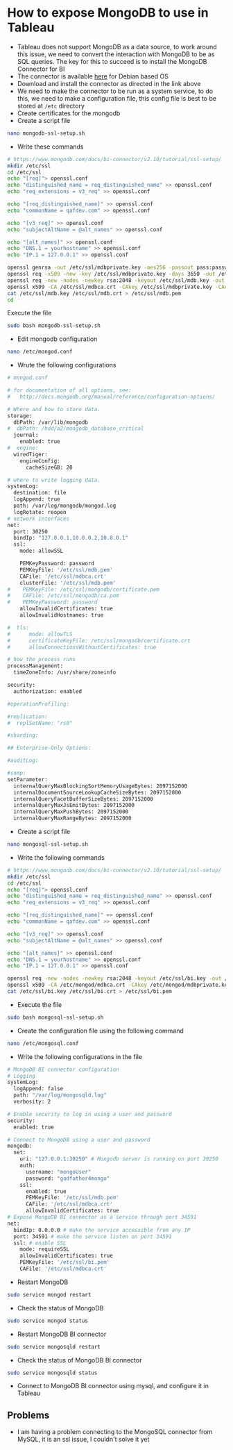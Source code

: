 # How to expose MongoDB to use in Tableau
- Tableau does not support MongoDB as a data source, to work around this issue, we need to convert the interaction with MongoDB to be as SQL queries. The key for this to succeed is to install the MongoDB Connector for BI
- The connector is available [here](https://www.mongodb.com/docs/bi-connector/current/tutorial/install-bi-connector-debian/) for Debian based OS
- Download and install the connector as directed in the link above
- We need to make the connector to be run as a system service, to do this, we need to make a configuration file, this config file is best to be stored at `/etc` directory
- Create certificates for the mongodb
- Create a script file
```bash
nano mongodb-ssl-setup.sh
```
- Write these commands
```bash
# https://www.mongodb.com/docs/bi-connector/v2.10/tutorial/ssl-setup/
mkdir /etc/ssl
cd /etc/ssl
echo "[req]"> openssl.conf
echo "distinguished_name = req_distinguished_name" >> openssl.conf
echo "req_extensions = v3_req" >> openssl.conf

echo "[req_distinguished_name]" >> openssl.conf
echo "commonName = qafdev.com" >> openssl.conf

echo "[v3_req]" >> openssl.conf
echo "subjectAltName = @alt_names" >> openssl.conf

echo "[alt_names]" >> openssl.conf
echo "DNS.1 = yourhostname" >> openssl.conf
echo "IP.1 = 127.0.0.1" >> openssl.conf

openssl genrsa -out /etc/ssl/mdbprivate.key -aes256 -passout pass:password
openssl req -x509 -new -key /etc/ssl/mdbprivate.key -days 3650 -out /etc/ssl/mdbca.crt -passin pass:password
openssl req -new -nodes -newkey rsa:2048 -keyout /etc/ssl/mdb.key -out /etc/ssl/mdb.csr
openssl x509 -CA /etc/ssl/mdbca.crt -CAkey /etc/ssl/mdbprivate.key -CAcreateserial -req -days 3650 -in /etc/ssl/mdb.csr -out /etc/ssl/mdb.crt -passin pass:password
cat /etc/ssl/mdb.key /etc/ssl/mdb.crt > /etc/ssl/mdb.pem
cd
```
Execute the file
```bash
sudo bash mongodb-ssl-setup.sh
```
- Edit mongodb configuration
```bash
nano /etc/mongod.conf
```
- Wrute the following configurations
```bash
# mongod.conf

# for documentation of all options, see:
#   http://docs.mongodb.org/manual/reference/configuration-options/

# Where and how to store data.
storage:
  dbPath: /var/lib/mongodb
#  dbPath: /hdd/a2/mongodb_database_critical
  journal:
    enabled: true
#  engine:
  wiredTiger:
    engineConfig:
      cacheSizeGB: 20

# where to write logging data.
systemLog:
  destination: file
  logAppend: true
  path: /var/log/mongodb/mongod.log
  logRotate: reopen
# network interfaces
net:
  port: 30250
  bindIp: "127.0.0.1,10.0.0.2,10.8.0.1"
  ssl:
    mode: allowSSL

    PEMKeyPassword: password
    PEMKeyFile: '/etc/ssl/mdb.pem'
    CAFile: '/etc/ssl/mdbca.crt'
    clusterFile: '/etc/ssl/mdb.pem'
#    PEMKeyFile: /etc/ssl/mongodb/certificate.pem
#    CAFile: /etc/ssl/mongodb/ca.pem
#    PEMKeyPassword: password
    allowInvalidCertificates: true
    allowInvalidHostnames: true

#  tls:
#      mode: allowTLS
#      certificateKeyFile: /etc/ssl/mongodb/certificate.crt
#      allowConnectionsWithoutCertificates: true

# how the process runs
processManagement:
  timeZoneInfo: /usr/share/zoneinfo

security:
  authorization: enabled

#operationProfiling:

#replication:
#  replSetName: "rs0"

#sharding:

## Enterprise-Only Options:

#auditLog:

#snmp:
setParameter:
  internalQueryMaxBlockingSortMemoryUsageBytes: 2097152000
  internalDocumentSourceLookupCacheSizeBytes: 2097152000
  internalQueryFacetBufferSizeBytes: 2097152000
  internalQueryMaxJsEmitBytes: 2097152000
  internalQueryMaxPushBytes: 2097152000
  internalQueryMaxRangeBytes: 2097152000
```
- Create a script file
```bash
nano mongosql-ssl-setup.sh
```
- Write the following commands
```bash
# https://www.mongodb.com/docs/bi-connector/v2.10/tutorial/ssl-setup/
mkdir /etc/ssl
cd /etc/ssl
echo "[req]"> openssl.conf
echo "distinguished_name = req_distinguished_name" >> openssl.conf
echo "req_extensions = v3_req" >> openssl.conf

echo "[req_distinguished_name]" >> openssl.conf
echo "commonName = qafdev.com" >> openssl.conf

echo "[v3_req]" >> openssl.conf
echo "subjectAltName = @alt_names" >> openssl.conf

echo "[alt_names]" >> openssl.conf
echo "DNS.1 = yourhostname" >> openssl.conf
echo "IP.1 = 127.0.0.1" >> openssl.conf

openssl req -new -nodes -newkey rsa:2048 -keyout /etc/ssl/bi.key -out /etc/ssl/bi.csr
openssl x509 -CA /etc/mongod/mdbca.crt -CAkey /etc/mongod/mdbprivate.key -CAcreateserial -req -days 1000 -in /etc/ssl/bi.csr -out /etc/ssl/bi.crt -passin pass:password
cat /etc/ssl/bi.key /etc/ssl/bi.crt > /etc/ssl/bi.pem
```
- Execute the file
```bash
sudo bash mongosql-ssl-setup.sh
```
- Create the configuration file using the following command
```bash
nano /etc/mongosql.conf
```
- Write the following configurations in the file
```bash
# MongoDB BI connector configuration
# Logging
systemLog:
  logAppend: false
  path: "/var/log/mongosqld.log"
  verbosity: 2

# Enable security to log in using a user and password
security:
  enabled: true

# Connect to MongoDB using a user and password
mongodb:
  net:
    uri: "127.0.0.1:30250" # Mongodb server is running on port 30250
    auth:
      username: "mongoUser"
      password: "godfather4mongo"
    ssl:
      enabled: true
      PEMKeyFile: '/etc/ssl/mdb.pem'
      CAFile: '/etc/ssl/mdbca.crt'
      allowInvalidCertificates: true
# Expose MongoDB BI connector as a service through port 34591
net:
  bindIp: 0.0.0.0 # make the service accessible from any IP
  port: 34591 # make the service listen on port 34591
  ssl: # enable SSL
    mode: requireSSL
    allowInvalidCertificates: true
    PEMKeyFile: '/etc/ssl/bi.pem'
    CAFile: '/etc/ssl/mdbca.crt'
``````
- Restart MongoDB
```bash
sudo service mongod restart
```
- Check the status of MongoDB
```bash
sudo service mongod status
```
- Restart MongoDB BI connector
```bash
sudo service mongosqld restart
```
- Check the status of MongoDB BI connector
```bash
sudo service mongosqld status
```
- Connect to MongoDB BI connector using mysql, and configure it in Tableau

## Problems
- I am having a problem connecting to the MongoSQL connector from MySQL, it is an ssl issue, I couldn't solve it yet
